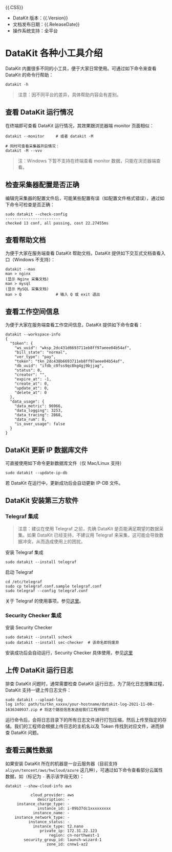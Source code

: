 {{.CSS}}

- DataKit 版本：{{.Version}}
- 文档发布日期：{{.ReleaseDate}}
- 操作系统支持：全平台

# DataKit 各种小工具介绍

DataKit 内置很多不同的小工具，便于大家日常使用。可通过如下命令来查看 DataKit 的命令行帮助：

```shell
datakit -h
```

>注意：因不同平台的差异，具体帮助内容会有差别。

## 查看 DataKit 运行情况

在终端即可查看 DataKit 运行情况，其效果跟浏览器端 monitor 页面相似：

```shell
datakit --monitor     # 或者 datakit -M

# 同时可查看采集器开启情况：
datakit -M --vvv
```

> 注：Windows 下暂不支持在终端查看 monitor 数据，只能在浏览器端查看。

## 检查采集器配置是否正确

编辑完采集器的配置文件后，可能某些配置有误（如配置文件格式错误），通过如下命令可检查是否正确：

```shell
sudo datakit --check-config
------------------------
checked 13 conf, all passing, cost 22.27455ms
```

## 查看帮助文档

为便于大家在服务端查看 DataKit 帮助文档，DataKit 提供如下交互式文档查看入口（Windows 不支持）：

```shell
datakit --man
man > nginx
(显示 Nginx 采集文档)
man > mysql
(显示 MySQL 采集文档)
man > Q               # 输入 Q 或 exit 退出
```

## 查看工作空间信息

为便于大家在服务端查看工作空间信息，DataKit 提供如下命令查看：

```shell
datakit --workspace-info
{
  "token": {
    "ws_uuid": "wksp_2dc431d6693711eb8ff97aeee04b54af",
    "bill_state": "normal",
    "ver_type": "pay",
    "token": "tkn_2dc438b6693711eb8ff97aeee04b54af",
    "db_uuid": "ifdb_c0fss9qc8kg4gj9bjjag",
    "status": 0,
    "creator": "",
    "expire_at": -1,
    "create_at": 0,
    "update_at": 0,
    "delete_at": 0
  },
  "data_usage": {
    "data_metric": 96966,
    "data_logging": 3253,
    "data_tracing": 2868,
    "data_rum": 0,
    "is_over_usage": false
  }
}
```

## DataKit 更新 IP 数据库文件

可直接使用如下命令更新数据库文件（仅 Mac/Linux 支持）

```shell
sudo datakit --update-ip-db
```

若 DataKit 在运行中，更新成功后会自动更新 IP-DB 文件。

## DataKit 安装第三方软件

### Telegraf 集成

> 注意：建议在使用 Telegraf 之前，先确 DataKit 是否能满足期望的数据采集。如果 DataKit 已经支持，不建议用 Telegraf 来采集，这可能会导致数据冲突，从而造成使用上的困扰。

安装 Telegraf 集成

```shell
sudo datakit --install telegraf
```

启动 Telegraf

```shell
cd /etc/telegraf
sudo cp telegraf.conf.sample telegraf.conf
sudo telegraf --config telegraf.conf
```

关于 Telegraf 的使用事项，参见[这里](telegraf)。

### Security Checker 集成

安装 Security Checker

```shell
sudo datakit --install scheck
sudo datakit --install sec-checker  # 该命名即将废弃
```

安装成功后会自动运行，Security Checker 具体使用，参见[这里](https://www.yuque.com/dataflux/sec_checker/install) 

## 上传 DataKit 运行日志

排查 DataKit 问题时，通常需要检查 DataKit 运行日志，为了简化日志搜集过程，DataKit 支持一键上传日志文件：

```shell
sudo datakit --upload-log
log info: path/to/tkn_xxxxx/your-hostname/datakit-log-2021-11-08-1636340937.zip # 将这个路径信息发送给我们工程师即可
```

运行命令后，会将日志目录下的所有日志文件进行打包压缩，然后上传至指定的存储。我们的工程师会根据上传日志的主机名以及 Token 传找到对应文件，进而排查 DataKit 问题。

## 查看云属性数据

如果安装 DataKit 所在的机器是一台云服务器（目前支持 `aliyun/tencent/aws/hwcloud/azure` 这几种），可通过如下命令查看部分云属性数据，如（标记为 `-` 表示该字段无效）：

```shell
datakit --show-cloud-info aws

           cloud_provider: aws
              description: -
     instance_charge_type: -
              instance_id: i-09b37dc1xxxxxxxxx
            instance_name: -
    instance_network_type: -
          instance_status: -
            instance_type: t2.nano
               private_ip: 172.31.22.123
                   region: cn-northwest-1
        security_group_id: launch-wizard-1
                  zone_id: cnnw1-az2
```
